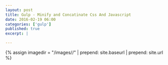```yaml
---
layout: post
title: Gulp - Minify and Concatinate Css And Javascript
date: 2016-02-19 06:00
categories: ['gulp']
published: true
excerpt: |

---
```


{% assign imagedir = "/images//" | prepend: site.baseurl | prepend: site.url %}


